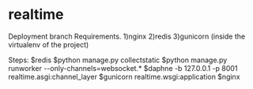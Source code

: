 # realtime

Deployment branch
Requirements.
1)nginx
2)redis
3)gunicorn (inside the virtualenv of the project)

Steps:
  $redis
  $python manage.py collectstatic
  $python manage.py runworker --only-channels=websocket.*
  $daphne -b 127.0.0.1 -p 8001 realtime.asgi:channel_layer
  $gunicorn realtime.wsgi:application
  $nginx
